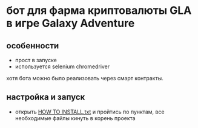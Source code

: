 # бот для фарма криптовалюты GLA в игре Galaxy Adventure

## особенности
- прост в запуске
- используется selenium chromedriver

хотя бота можно было реализовать через смарт контракты.

## настройка и запуск
- открыть [HOW TO INSTALL.txt](https://github.com/mozilla/geckodriver/releases) и пройтись по пунктам, все необходимые файлы кинуть в корень проекта